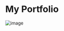# My Portfolio
![image](https://user-images.githubusercontent.com/56201281/185731594-6a75c15c-459d-4fcc-bfea-39ac34ae504f.png)
